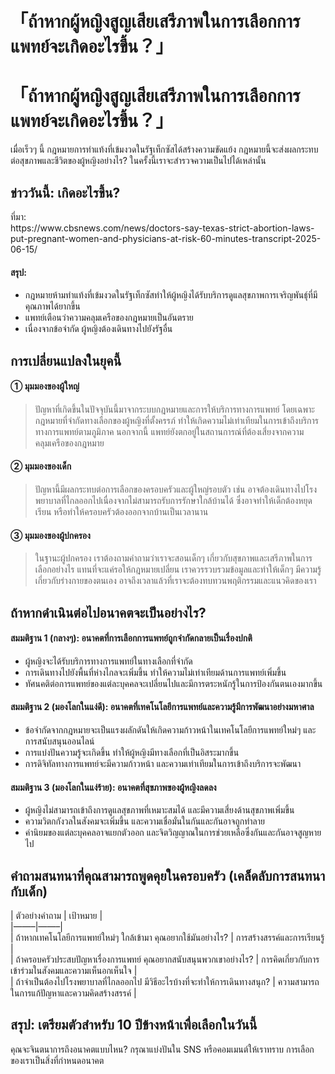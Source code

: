 # 「ถ้าหากผู้หญิงสูญเสียเสรีภาพในการเลือกการแพทย์จะเกิดอะไรขึ้น？」

<h1>「ถ้าหากผู้หญิงสูญเสียเสรีภาพในการเลือกการแพทย์จะเกิดอะไรขึ้น？」</h1>
<p>เมื่อเร็วๆ นี้ กฎหมายการทำแท้งที่เข้มงวดในรัฐเท็กซัสได้สร้างความขัดแย้ง กฎหมายนี้จะส่งผลกระทบต่อสุขภาพและชีวิตของผู้หญิงอย่างไร? ในครั้งนี้เราจะสำรวจความเป็นไปได้เหล่านั้น</p>
<h2>ข่าววันนี้: เกิดอะไรขึ้น?</h2>
<p>ที่มา:<br />
https://www.cbsnews.com/news/doctors-say-texas-strict-abortion-laws-put-pregnant-women-and-physicians-at-risk-60-minutes-transcript-2025-06-15/</p>
<h4>สรุป:</h4>
<ul>
<li>กฎหมายห้ามทำแท้งที่เข้มงวดในรัฐเท็กซัสทำให้ผู้หญิงได้รับบริการดูแลสุขภาพการเจริญพันธุ์ที่มีคุณภาพได้ยากขึ้น</li>
<li>แพทย์เตือนว่าความคลุมเครือของกฎหมายเป็นอันตราย</li>
<li>เนื่องจากข้อจำกัด ผู้หญิงต้องเดินทางไปยังรัฐอื่น</li>
</ul>
<h2>การเปลี่ยนแปลงในยุคนี้</h2>
<h4>① มุมมองของผู้ใหญ่</h4>
<blockquote>
<p>ปัญหาที่เกิดขึ้นในปัจจุบันนี้มาจากระบบกฎหมายและการให้บริการทางการแพทย์ โดยเฉพาะกฎหมายที่จำกัดทางเลือกของผู้หญิงที่ตั้งครรภ์ ทำให้เกิดความไม่เท่าเทียมในการเข้าถึงบริการทางการแพทย์ตามภูมิภาค นอกจากนี้ แพทย์ยังตกอยู่ในสถานการณ์ที่ต้องเสี่ยงจากความคลุมเครือของกฎหมาย</p>
</blockquote>
<h4>② มุมมองของเด็ก</h4>
<blockquote>
<p>ปัญหานี้มีผลกระทบต่อการเลือกของครอบครัวและผู้ใหญ่รอบตัว เช่น อาจต้องเดินทางไปโรงพยาบาลที่ไกลออกไปเนื่องจากไม่สามารถรับการรักษาใกล้บ้านได้ ซึ่งอาจทำให้เด็กต้องหยุดเรียน หรือทำให้ครอบครัวต้องออกจากบ้านเป็นเวลานาน</p>
</blockquote>
<h4>③ มุมมองของผู้ปกครอง</h4>
<blockquote>
<p>ในฐานะผู้ปกครอง เราต้องถามคำถามว่าเราจะสอนเด็กๆ เกี่ยวกับสุขภาพและเสรีภาพในการเลือกอย่างไร แทนที่จะแค่รอให้กฎหมายเปลี่ยน เราควรรวบรวมข้อมูลและทำให้เด็กๆ มีความรู้เกี่ยวกับร่างกายของตนเอง อาจถึงเวลาแล้วที่เราจะต้องทบทวนพฤติกรรมและแนวคิดของเรา</p>
</blockquote>
<h2>ถ้าหากดำเนินต่อไปอนาคตจะเป็นอย่างไร?</h2>
<h4>สมมติฐาน 1 (กลางๆ): อนาคตที่การเลือกการแพทย์ถูกจำกัดกลายเป็นเรื่องปกติ</h4>
<ul>
<li>ผู้หญิงจะได้รับบริการทางการแพทย์ในทางเลือกที่จำกัด</li>
<li>การเดินทางไปยังพื้นที่ห่างไกลจะเพิ่มขึ้น ทำให้ความไม่เท่าเทียมด้านการแพทย์เพิ่มขึ้น</li>
<li>ทัศนคติต่อการแพทย์ของแต่ละบุคคลจะเปลี่ยนไปและมีการตระหนักรู้ในการป้องกันตนเองมากขึ้น</li>
</ul>
<h4>สมมติฐาน 2 (มองโลกในแง่ดี): อนาคตที่เทคโนโลยีการแพทย์และความรู้มีการพัฒนาอย่างมหาศาล</h4>
<ul>
<li>ข้อจำกัดจากกฎหมายจะเป็นแรงผลักดันให้เกิดความก้าวหน้าในเทคโนโลยีการแพทย์ใหม่ๆ และการสนับสนุนออนไลน์</li>
<li>การแบ่งปันความรู้จะเกิดขึ้น ทำให้ผู้หญิงมีทางเลือกที่เป็นอิสระมากขึ้น</li>
<li>การดิจิทัลทางการแพทย์จะมีความก้าวหน้า และความเท่าเทียมในการเข้าถึงบริการจะพัฒนา</li>
</ul>
<h4>สมมติฐาน 3 (มองโลกในแง่ร้าย): อนาคตที่สุขภาพของผู้หญิงลดลง</h4>
<ul>
<li>ผู้หญิงไม่สามารถเข้าถึงการดูแลสุขภาพที่เหมาะสมได้ และมีความเสี่ยงด้านสุขภาพเพิ่มขึ้น</li>
<li>ความวิตกกังวลในสังคมจะเพิ่มขึ้น และความเชื่อมั่นในกันและกันอาจถูกทำลาย</li>
<li>ค่านิยมของแต่ละบุคคลอาจแยกตัวออก และจิตวิญญาณในการช่วยเหลือซึ่งกันและกันอาจสูญหายไป</li>
</ul>
<h2>คำถามสนทนาที่คุณสามารถพูดคุยในครอบครัว (เคล็ดลับการสนทนากับเด็ก)</h2>
<p>| ตัวอย่างคำถาม | เป้าหมาย |<br />
|&#8212;&#8212;&#8211;|&#8212;&#8212;&#8211;|<br />
| ถ้าหากเทคโนโลยีการแพทย์ใหม่ๆ ใกล้เข้ามา คุณอยากใช้มันอย่างไร? | การสร้างสรรค์และการเรียนรู้ |<br />
| ถ้าครอบครัวประสบปัญหาเรื่องการแพทย์ คุณอยากสนับสนุนพวกเขาอย่างไร? | การคิดเกี่ยวกับการเข้าร่วมในสังคมและความเห็นอกเห็นใจ |<br />
| ถ้าจำเป็นต้องไปโรงพยาบาลที่ไกลออกไป มีวิธีอะไรบ้างที่จะทำให้การเดินทางสนุก? | ความสามารถในการแก้ปัญหาและความคิดสร้างสรรค์ |</p>
<h2>สรุป: เตรียมตัวสำหรับ 10 ปีข้างหน้าเพื่อเลือกในวันนี้</h2>
<p>คุณจะจินตนาการถึงอนาคตแบบไหน? กรุณาแบ่งปันใน SNS หรือคอมเมนต์ให้เราทราบ การเลือกของเราเป็นสิ่งที่กำหนดอนาคต</p>

